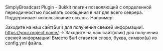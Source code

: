 SimplyBroadcast Plugin - Bukkit плагин позволяющий с опрделенной переодичностью посылать сообщения в чат для всего севрера. Поддерживает использование ссылок. Например:

Заходите на наш сайт($url) для получения свежей информации!. https://your.project.name/ -> Заходите на наш сайт(клик) для получения свежей информации!
Вместо $url ставится слово, буква, символ(ы) из config.yml файла. 
